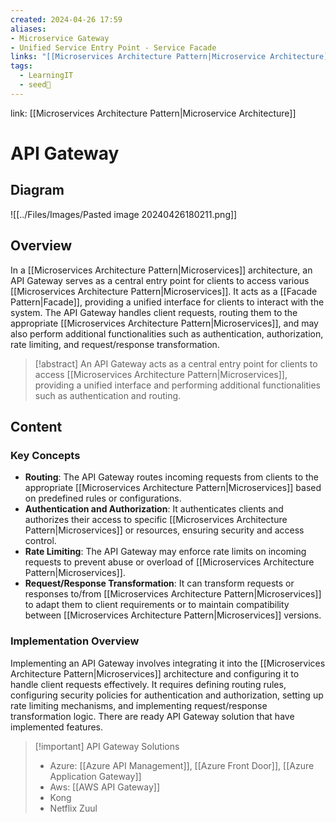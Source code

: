 ```yaml
---
created: 2024-04-26 17:59
aliases: 
- Microservice Gateway 
- Unified Service Entry Point - Service Facade
links: "[[Microservices Architecture Pattern|Microservice Architecture]]"
tags:
  - LearningIT
  - seed🌱
---
```

link: [[Microservices Architecture Pattern|Microservice Architecture]]

# API Gateway

## Diagram

![[../Files/Images/Pasted image 20240426180211.png]]

## Overview

In a [[Microservices Architecture Pattern|Microservices]] architecture, an API Gateway serves as a central entry point for clients to access various [[Microservices Architecture Pattern|Microservices]]. It acts as a [[Facade Pattern|Facade]], providing a unified interface for clients to interact with the system. The API Gateway handles client requests, routing them to the appropriate [[Microservices Architecture Pattern|Microservices]], and may also perform additional functionalities such as authentication, authorization, rate limiting, and request/response transformation.

> [!abstract] 
> An API Gateway acts as a central entry point for clients to access [[Microservices Architecture Pattern|Microservices]], providing a unified interface and performing additional functionalities such as authentication and routing.

## Content

### Key Concepts

- **Routing**: The API Gateway routes incoming requests from clients to the appropriate [[Microservices Architecture Pattern|Microservices]] based on predefined rules or configurations.
- **Authentication and Authorization**: It authenticates clients and authorizes their access to specific [[Microservices Architecture Pattern|Microservices]] or resources, ensuring security and access control.
- **Rate Limiting**: The API Gateway may enforce rate limits on incoming requests to prevent abuse or overload of [[Microservices Architecture Pattern|Microservices]].
- **Request/Response Transformation**: It can transform requests or responses to/from [[Microservices Architecture Pattern|Microservices]] to adapt them to client requirements or to maintain compatibility between [[Microservices Architecture Pattern|Microservices]] versions.


### Implementation Overview

Implementing an API Gateway involves integrating it into the [[Microservices Architecture Pattern|Microservices]] architecture and configuring it to handle client requests effectively. It requires defining routing rules, configuring security policies for authentication and authorization, setting up rate limiting mechanisms, and implementing request/response transformation logic. There are ready API Gateway solution that have implemented features.


> [!important] API Gateway Solutions
> - Azure:  [[Azure API Management]], [[Azure Front Door]], [[Azure Application Gateway]]
> - Aws: [[AWS API Gateway]]
> - Kong
> - Netflix Zuul





